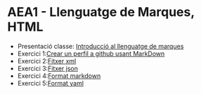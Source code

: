 # AEA1 - Llenguatge de Marques, HTML

* Presentació classe: [Introducció al llenguatge de marques](./Introducció.md)
* Exercici 1:[Crear un perfil a github usant MarkDown](./ProfileGitHub.md)
* Exercici 2:[Fitxer xml](./practica-xml/readme.md)
* Exercici 3:[Fitxer json](./practica-json/readme.md)
* Exercici 4:[Format markdown](./practica-markdown/readme.md)
* Exercici 5:[Format yaml](./practica-yaml/readme.md)
